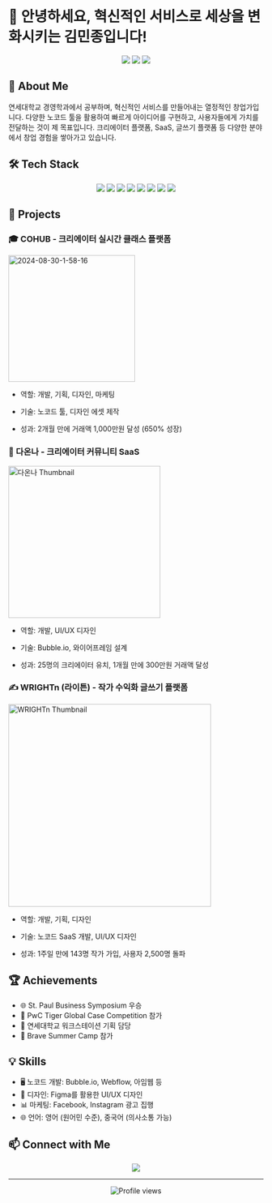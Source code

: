 # 👋 안녕하세요, 혁신적인 서비스로 세상을 변화시키는 김민종입니다!

<div align="center">
  <img src="https://img.shields.io/badge/Entrepreneur-Innovator-brightgreen?style=for-the-badge&logo=lightbulb&logoColor=white" />
  <img src="https://img.shields.io/badge/No_Code-Developer-blue?style=for-the-badge&logo=webflow&logoColor=white" />
  <img src="https://img.shields.io/badge/Startup-Founder-orange?style=for-the-badge&logo=rocket&logoColor=white" />
</div>

## 🚀 About Me

연세대학교 경영학과에서 공부하며, 혁신적인 서비스를 만들어내는 열정적인 창업가입니다. 다양한 노코드 툴을 활용하여 빠르게 아이디어를 구현하고, 사용자들에게 가치를 전달하는 것이 제 목표입니다. 크리에이터 플랫폼, SaaS, 글쓰기 플랫폼 등 다양한 분야에서 창업 경험을 쌓아가고 있습니다.

## 🛠️ Tech Stack

<div align="center">
  <img src="https://img.shields.io/badge/Bubble.io-4C4C4C?style=flat-square&logo=bubble&logoColor=white"/>
  <img src="https://img.shields.io/badge/Webflow-4353FF?style=flat-square&logo=webflow&logoColor=white"/>
  <img src="https://img.shields.io/badge/Figma-F24E1E?style=flat-square&logo=figma&logoColor=white"/>
  <img src="https://img.shields.io/badge/Notion-000000?style=flat-square&logo=notion&logoColor=white"/>
  <img src="https://img.shields.io/badge/React-61DAFB?style=flat-square&logo=react&logoColor=black"/>
  <img src="https://img.shields.io/badge/Firebase-FFCA28?style=flat-square&logo=firebase&logoColor=black"/>
  <img src="https://img.shields.io/badge/Facebook_Ads-1877F2?style=flat-square&logo=facebook&logoColor=white"/>
  <img src="https://img.shields.io/badge/Instagram_Ads-E4405F?style=flat-square&logo=instagram&logoColor=white"/>
</div>

## 🌟 Projects

### 🎓 COHUB - 크리에이터 실시간 클래스 플랫폼
<img src='https://i.postimg.cc/K1Fkps4G/2024-08-30-1-58-16.png' width="250" alt='2024-08-30-1-58-16'/>

- 역할: 개발, 기획, 디자인, 마케팅

- 기술: 노코드 툴, 디자인 에셋 제작

- 성과: 2개월 만에 거래액 1,000만원 달성 (650% 성장)

### 💼 다온나 - 크리에이터 커뮤니티 SaaS
<img src="https://i.postimg.cc/4mVbdxdB/Group-20-2.png" width="300" alt="다온나 Thumbnail">

- 역할: 개발, UI/UX 디자인

- 기술: Bubble.io, 와이어프레임 설계

- 성과: 25명의 크리에이터 유치, 1개월 만에 300만원 거래액 달성

### ✍️ WRIGHTn (라이튼) - 작가 수익화 글쓰기 플랫폼
<img src="https://i.postimg.cc/svYVMjmm/2024-05-13-5-23-1.png" width="400" alt="WRIGHTn Thumbnail">

- 역할: 개발, 기획, 디자인

- 기술: 노코드 SaaS 개발, UI/UX 디자인

- 성과: 1주일 만에 143명 작가 가입, 사용자 2,500명 돌파

## 🏆 Achievements

- 🌐 St. Paul Business Symposium 우승
- 🏢 PwC Tiger Global Case Competition 참가
- 🧠 연세대학교 워크스테이션 기획 담당
- 🏃 Brave Summer Camp 참가

## 💡 Skills

- 🖥️ 노코드 개발: Bubble.io, Webflow, 아임웹 등
- 🎨 디자인: Figma를 활용한 UI/UX 디자인
- 📊 마케팅: Facebook, Instagram 광고 집행
- 🌐 언어: 영어 (원어민 수준), 중국어 (의사소통 가능)

## 📫 Connect with Me

<div align="center">
  <a href="mailto:mjkim427@yonsei.ac.kr"><img src="https://img.shields.io/badge/Email-D14836?style=for-the-badge&logo=gmail&logoColor=white"/></a>
</div>

---

<div align="center">
  <img src="https://komarev.com/ghpvc/?username=minjongkim&color=blueviolet&style=flat-square" alt="Profile views" />
</div>
